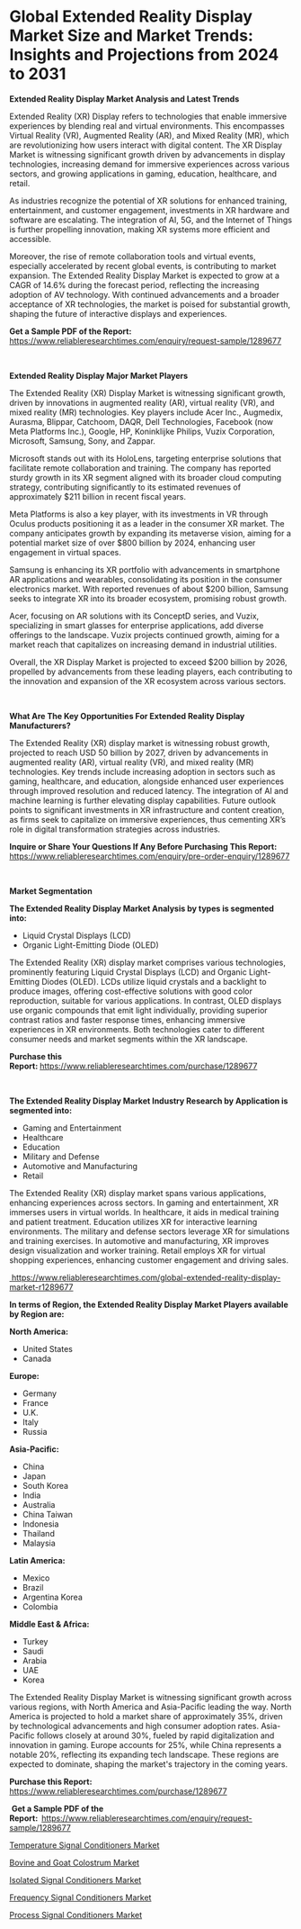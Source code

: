<p><h1>Global Extended Reality Display Market Size and Market Trends: Insights and Projections from 2024 to 2031</h1></p><p><strong>Extended Reality Display Market Analysis and Latest Trends</strong></p>
<p><p>Extended Reality (XR) Display refers to technologies that enable immersive experiences by blending real and virtual environments. This encompasses Virtual Reality (VR), Augmented Reality (AR), and Mixed Reality (MR), which are revolutionizing how users interact with digital content. The XR Display Market is witnessing significant growth driven by advancements in display technologies, increasing demand for immersive experiences across various sectors, and growing applications in gaming, education, healthcare, and retail.</p><p>As industries recognize the potential of XR solutions for enhanced training, entertainment, and customer engagement, investments in XR hardware and software are escalating. The integration of AI, 5G, and the Internet of Things is further propelling innovation, making XR systems more efficient and accessible. </p><p>Moreover, the rise of remote collaboration tools and virtual events, especially accelerated by recent global events, is contributing to market expansion. The Extended Reality Display Market is expected to grow at a CAGR of 14.6% during the forecast period, reflecting the increasing adoption of AV technology. With continued advancements and a broader acceptance of XR technologies, the market is poised for substantial growth, shaping the future of interactive displays and experiences.</p></p>
<p><strong>Get a Sample PDF of the Report:&nbsp;</strong> <a href="https://www.reliableresearchtimes.com/enquiry/request-sample/1289677?utm_campaign=1612&utm_medium=2&utm_source=Github&utm_content=ia&utm_term=26102024&utm_id=extended-reality-display">https://www.reliableresearchtimes.com/enquiry/request-sample/1289677</a></p>
<p>&nbsp;</p>
<p><strong>Extended Reality Display Major Market Players</strong></p>
<p><p>The Extended Reality (XR) Display Market is witnessing significant growth, driven by innovations in augmented reality (AR), virtual reality (VR), and mixed reality (MR) technologies. Key players include Acer Inc., Augmedix, Aurasma, Blippar, Catchoom, DAQR, Dell Technologies, Facebook (now Meta Platforms Inc.), Google, HP, Koninklijke Philips, Vuzix Corporation, Microsoft, Samsung, Sony, and Zappar.</p><p>Microsoft stands out with its HoloLens, targeting enterprise solutions that facilitate remote collaboration and training. The company has reported sturdy growth in its XR segment aligned with its broader cloud computing strategy, contributing significantly to its estimated revenues of approximately $211 billion in recent fiscal years.</p><p>Meta Platforms is also a key player, with its investments in VR through Oculus products positioning it as a leader in the consumer XR market. The company anticipates growth by expanding its metaverse vision, aiming for a potential market size of over $800 billion by 2024, enhancing user engagement in virtual spaces.</p><p>Samsung is enhancing its XR portfolio with advancements in smartphone AR applications and wearables, consolidating its position in the consumer electronics market. With reported revenues of about $200 billion, Samsung seeks to integrate XR into its broader ecosystem, promising robust growth.</p><p>Acer, focusing on AR solutions with its ConceptD series, and Vuzix, specializing in smart glasses for enterprise applications, add diverse offerings to the landscape. Vuzix projects continued growth, aiming for a market reach that capitalizes on increasing demand in industrial utilities.</p><p>Overall, the XR Display Market is projected to exceed $200 billion by 2026, propelled by advancements from these leading players, each contributing to the innovation and expansion of the XR ecosystem across various sectors.</p></p>
<p>&nbsp;</p>
<p><strong>What Are The Key Opportunities For Extended Reality Display Manufacturers?</strong></p>
<p><p>The Extended Reality (XR) display market is witnessing robust growth, projected to reach USD 50 billion by 2027, driven by advancements in augmented reality (AR), virtual reality (VR), and mixed reality (MR) technologies. Key trends include increasing adoption in sectors such as gaming, healthcare, and education, alongside enhanced user experiences through improved resolution and reduced latency. The integration of AI and machine learning is further elevating display capabilities. Future outlook points to significant investments in XR infrastructure and content creation, as firms seek to capitalize on immersive experiences, thus cementing XR’s role in digital transformation strategies across industries.</p></p>
<p><strong>Inquire or Share Your Questions If Any Before Purchasing This Report:</strong> <a href="https://www.reliableresearchtimes.com/enquiry/pre-order-enquiry/1289677?utm_campaign=1612&utm_medium=2&utm_source=Github&utm_content=ia&utm_term=26102024&utm_id=extended-reality-display">https://www.reliableresearchtimes.com/enquiry/pre-order-enquiry/1289677</a></p>
<p>&nbsp;</p>
<p><strong>Market Segmentation</strong></p>
<p><strong>The Extended Reality Display Market Analysis by types is segmented into:</strong></p>
<p><ul><li>Liquid Crystal Displays (LCD)</li><li>Organic Light-Emitting Diode (OLED)</li></ul></p>
<p><p>The Extended Reality (XR) display market comprises various technologies, prominently featuring Liquid Crystal Displays (LCD) and Organic Light-Emitting Diodes (OLED). LCDs utilize liquid crystals and a backlight to produce images, offering cost-effective solutions with good color reproduction, suitable for various applications. In contrast, OLED displays use organic compounds that emit light individually, providing superior contrast ratios and faster response times, enhancing immersive experiences in XR environments. Both technologies cater to different consumer needs and market segments within the XR landscape.</p></p>
<p><strong>Purchase this Report:&nbsp;</strong><a href="https://www.reliableresearchtimes.com/purchase/1289677?utm_campaign=1612&utm_medium=2&utm_source=Github&utm_content=ia&utm_term=26102024&utm_id=extended-reality-display">https://www.reliableresearchtimes.com/purchase/1289677</a></p>
<p>&nbsp;</p>
<p><strong>The Extended Reality Display Market Industry Research by Application is segmented into:</strong></p>
<p><ul><li>Gaming and Entertainment</li><li>Healthcare</li><li>Education</li><li>Military and Defense</li><li>Automotive and Manufacturing</li><li>Retail</li></ul></p>
<p><p>The Extended Reality (XR) display market spans various applications, enhancing experiences across sectors. In gaming and entertainment, XR immerses users in virtual worlds. In healthcare, it aids in medical training and patient treatment. Education utilizes XR for interactive learning environments. The military and defense sectors leverage XR for simulations and training exercises. In automotive and manufacturing, XR improves design visualization and worker training. Retail employs XR for virtual shopping experiences, enhancing customer engagement and driving sales.</p></p>
<p><a href="https://www.reliableresearchtimes.com/global-extended-reality-display-market-r1289677?utm_campaign=1612&utm_medium=2&utm_source=Github&utm_content=ia&utm_term=26102024&utm_id=extended-reality-display">&nbsp;https://www.reliableresearchtimes.com/global-extended-reality-display-market-r1289677</a></p>
<p><strong>In terms of Region, the Extended Reality Display Market Players available by Region are:</strong></p>
<p>
    <p> <strong> North America: </strong>
        <ul>
            <li>United States</li>
            <li>Canada</li>
        </ul>
        </p> 
    <p> <strong> Europe: </strong>
        <ul>
            <li>Germany</li>
            <li>France</li>
            <li>U.K.</li>
            <li>Italy</li>
            <li>Russia</li>
        </ul>
        </p> 
    <p> <strong> Asia-Pacific: </strong>
        <ul>
            <li>China</li>
            <li>Japan</li>
            <li>South Korea</li>
            <li>India</li>
            <li>Australia</li>
            <li>China Taiwan</li>
            <li>Indonesia</li>
            <li>Thailand</li>
            <li>Malaysia</li>
        </ul>
        </p> 
    <p> <strong> Latin America: </strong>
        <ul>
            <li>Mexico</li>
            <li>Brazil</li>
            <li>Argentina Korea</li>
            <li>Colombia</li>
        </ul>
        </p> 
    <p> <strong> Middle East & Africa: </strong>
        <ul>
            <li>Turkey</li>
            <li>Saudi</li>
            <li>Arabia</li>
            <li>UAE</li>
            <li>Korea</li>
        </ul>
    </p>
    </p>
<p><p>The Extended Reality Display Market is witnessing significant growth across various regions, with North America and Asia-Pacific leading the way. North America is projected to hold a market share of approximately 35%, driven by technological advancements and high consumer adoption rates. Asia-Pacific follows closely at around 30%, fueled by rapid digitalization and innovation in gaming. Europe accounts for 25%, while China represents a notable 20%, reflecting its expanding tech landscape. These regions are expected to dominate, shaping the market's trajectory in the coming years.</p></p>
<p><strong>Purchase this Report: </strong><a href="https://www.reliableresearchtimes.com/purchase/1289677?utm_campaign=1612&utm_medium=2&utm_source=Github&utm_content=ia&utm_term=26102024&utm_id=extended-reality-display">https://www.reliableresearchtimes.com/purchase/1289677</a></p>
<p>&nbsp;<strong>Get a Sample PDF of the Report:&nbsp;&nbsp;</strong><a href="https://www.reliableresearchtimes.com/enquiry/request-sample/1289677?utm_campaign=1612&utm_medium=2&utm_source=Github&utm_content=ia&utm_term=26102024&utm_id=extended-reality-display">https://www.reliableresearchtimes.com/enquiry/request-sample/1289677</a></p>
<p><strong></strong></p>
<p><p><a href="https://www.linkedin.com/pulse/evaluating-global-temperature-signal-conditioners-market-trends-d2epf?utm_campaign=1612&utm_medium=2&utm_source=Github&utm_content=ia&utm_term=26102024&utm_id=extended-reality-display">Temperature Signal Conditioners Market</a></p><p><a href="https://github.com/Rekhakhatun65/Market-Research-Report-List-1/blob/main/bovine-and-goat-colostrum-market.md?utm_campaign=1612&utm_medium=2&utm_source=Github&utm_content=ia&utm_term=26102024&utm_id=extended-reality-display">Bovine and Goat Colostrum Market</a></p><p><a href="https://www.linkedin.com/pulse/unveiling-market-trends-global-isolated-signal-conditioners-89jxc?utm_campaign=1612&utm_medium=2&utm_source=Github&utm_content=ia&utm_term=26102024&utm_id=extended-reality-display">Isolated Signal Conditioners Market</a></p><p><a href="https://www.linkedin.com/pulse/frequency-signal-conditioners-market-trends-detailed-study-rxu9c?utm_campaign=1612&utm_medium=2&utm_source=Github&utm_content=ia&utm_term=26102024&utm_id=extended-reality-display">Frequency Signal Conditioners Market</a></p><p><a href="https://www.linkedin.com/pulse/process-signal-conditioners-value-chain-analysis-from-gmssc?utm_campaign=1612&utm_medium=2&utm_source=Github&utm_content=ia&utm_term=26102024&utm_id=extended-reality-display">Process Signal Conditioners Market</a></p></p>